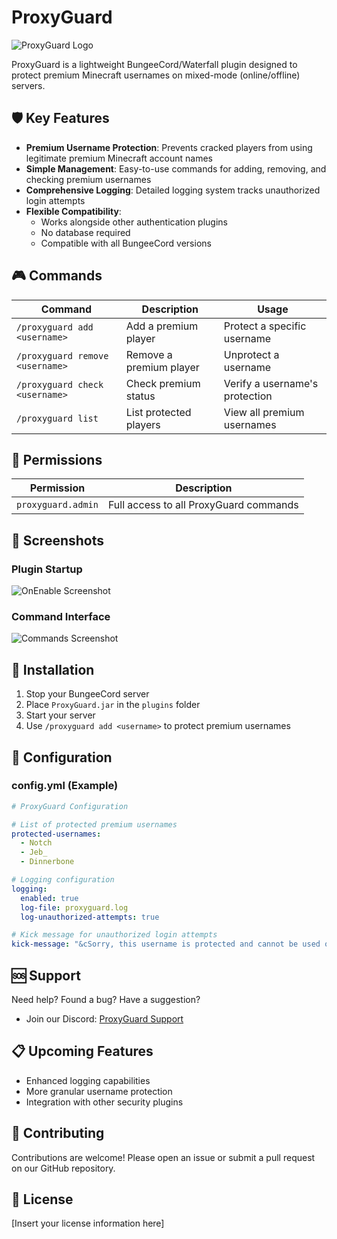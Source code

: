 # ProxyGuard

![ProxyGuard Logo](https://github.com/user-attachments/assets/173df816-7ee6-4f99-b2dd-8605188e2c02)

ProxyGuard is a lightweight BungeeCord/Waterfall plugin designed to protect premium Minecraft usernames on mixed-mode (online/offline) servers.

## 🛡️ Key Features

- **Premium Username Protection**: Prevents cracked players from using legitimate premium Minecraft account names
- **Simple Management**: Easy-to-use commands for adding, removing, and checking premium usernames
- **Comprehensive Logging**: Detailed logging system tracks unauthorized login attempts
- **Flexible Compatibility**: 
  - Works alongside other authentication plugins
  - No database required
  - Compatible with all BungeeCord versions

## 🎮 Commands

| Command | Description | Usage |
|---------|-------------|-------|
| `/proxyguard add <username>` | Add a premium player | Protect a specific username |
| `/proxyguard remove <username>` | Remove a premium player | Unprotect a username |
| `/proxyguard check <username>` | Check premium status | Verify a username's protection |
| `/proxyguard list` | List protected players | View all premium usernames |

## 🔐 Permissions

| Permission | Description |
|-----------|-------------|
| `proxyguard.admin` | Full access to all ProxyGuard commands |

## 📸 Screenshots

### Plugin Startup
![OnEnable Screenshot](https://github.com/user-attachments/assets/5c886756-4271-4cb4-810b-d5e35adab33a)

### Command Interface
![Commands Screenshot](https://github.com/user-attachments/assets/1740604f-abe8-4d6b-a7da-3b499bbd38c1)

## 🚀 Installation

1. Stop your BungeeCord server
2. Place `ProxyGuard.jar` in the `plugins` folder
3. Start your server
4. Use `/proxyguard add <username>` to protect premium usernames

## 📝 Configuration

### config.yml (Example)
```yaml
# ProxyGuard Configuration

# List of protected premium usernames
protected-usernames:
  - Notch
  - Jeb_
  - Dinnerbone

# Logging configuration
logging:
  enabled: true
  log-file: proxyguard.log
  log-unauthorized-attempts: true

# Kick message for unauthorized login attempts
kick-message: "&cSorry, this username is protected and cannot be used on this server."
```

## 🆘 Support

Need help? Found a bug? Have a suggestion?

- Join our Discord: [ProxyGuard Support](https://discord.gg/hdXRVacpgf)

## 📋 Upcoming Features

- Enhanced logging capabilities
- More granular username protection
- Integration with other security plugins

## 🤝 Contributing

Contributions are welcome! Please open an issue or submit a pull request on our GitHub repository.

## 📄 License

[Insert your license information here]
